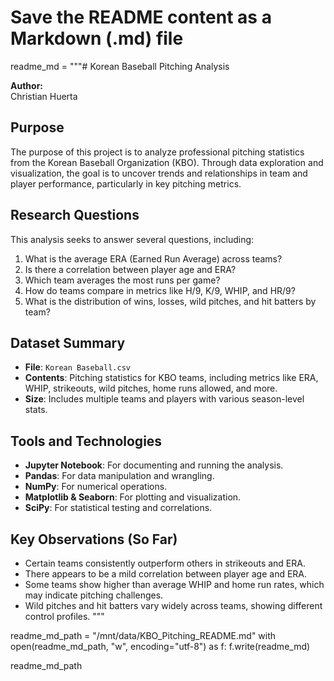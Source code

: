 # Save the README content as a Markdown (.md) file

readme_md = """# Korean Baseball Pitching Analysis

**Author:**  
Christian Huerta

## Purpose
The purpose of this project is to analyze professional pitching statistics from the Korean Baseball Organization (KBO). Through data exploration and visualization, the goal is to uncover trends and relationships in team and player performance, particularly in key pitching metrics.

## Research Questions
This analysis seeks to answer several questions, including:

1. What is the average ERA (Earned Run Average) across teams?
2. Is there a correlation between player age and ERA?
3. Which team averages the most runs per game?
4. How do teams compare in metrics like H/9, K/9, WHIP, and HR/9?
5. What is the distribution of wins, losses, wild pitches, and hit batters by team?

## Dataset Summary
- **File**: `Korean Baseball.csv`
- **Contents**: Pitching statistics for KBO teams, including metrics like ERA, WHIP, strikeouts, wild pitches, home runs allowed, and more.
- **Size**: Includes multiple teams and players with various season-level stats.

## Tools and Technologies
- **Jupyter Notebook**: For documenting and running the analysis.
- **Pandas**: For data manipulation and wrangling.
- **NumPy**: For numerical operations.
- **Matplotlib & Seaborn**: For plotting and visualization.
- **SciPy**: For statistical testing and correlations.

## Key Observations (So Far)
- Certain teams consistently outperform others in strikeouts and ERA.
- There appears to be a mild correlation between player age and ERA.
- Some teams show higher than average WHIP and home run rates, which may indicate pitching challenges.
- Wild pitches and hit batters vary widely across teams, showing different control profiles.
"""

readme_md_path = "/mnt/data/KBO_Pitching_README.md"
with open(readme_md_path, "w", encoding="utf-8") as f:
    f.write(readme_md)

readme_md_path
